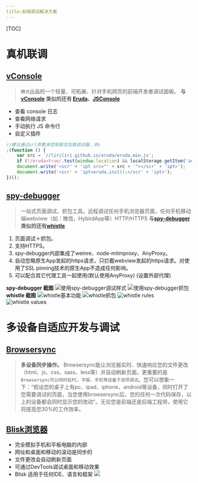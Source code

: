 ```yaml
---
title:前端调试解决方案
---
```


[TOC]

# 真机联调

## [vConsole](https://github.com/WechatFE/vConsole/blob/dev/README_CN.md)
> `腾讯`出品的一个轻量、可拓展、针对手机网页的前端开发者调试面板。
> **与 [vConsole](https://github.com/WechatFE/vConsole/blob/dev/README_CN.md) 类似的还有 [Eruda](https://github.com/liriliri/eruda)、[JSConsole](https://jsconsole.com/)**

- 查看 console 日志
- 查看网络请求
- 手动执行 JS 命令行
- 自定义插件

```js
//建议通过url参数来控制是否加载调试器，例↓
;(function () {
    var src = '//liriliri.github.io/eruda/eruda.min.js';
    if (!/eruda=true/.test(window.location) && localStorage.getItem('active-eruda') != 'true') return;
    document.write('<scr' + 'ipt src="' + src + '"></scr' + 'ipt>');
    document.write('<scr' + 'ipt>eruda.init();</scr' + 'ipt>');
})();
```

## [spy-debugger](https://github.com/wuchangming/spy-debugger)

> 一站式页面调试、抓包工具。远程调试任何手机浏览器页面，任何手机移动端webview（如：微信，HybirdApp等）HTTP/HTTPS
> **与[spy-debugger](https://github.com/wuchangming/spy-debugger)类似的还有[whistle](https://github.com/avwo/whistle)**

1. 页面调试＋抓包。
3. 支持HTTPS。
4. spy-debugger内部集成了weinre、node-mitmproxy、AnyProxy。
5. 自动忽略原生App发起的https请求，只拦截webview发起的https请求。对使用了SSL pinning技术的原生App不造成任何影响。
6. 可以配合其它代理工具一起使用(默认使用AnyProxy) (设置外部代理)

**spy-debugger 截图**
![使用spy-debugger调试样式](https://raw.githubusercontent.com/wuchangming/spy-debugger/master/demo/img/demo.png)
![使用spy-debugger抓包](https://raw.githubusercontent.com/wuchangming/spy-debugger/master/demo/img/AnyProxy.png)
**whistle 截图**
![whistle基本功能](https://raw.githubusercontent.com/avwo/whistleui/master/assets/functions.png)
![whistle抓包](https://raw.githubusercontent.com/avwo/whistleui/master/img/network.gif)
![whistle rules](https://raw.githubusercontent.com/avwo/whistleui/master/img/rules.gif)
![whistle values](https://raw.githubusercontent.com/avwo/whistleui/master/img/values.gif)

# 多设备自适应开发与调试

## [Browsersync](http://www.browsersync.cn/)
> **多设备同步操作。**
> Browsersync能让浏览器实时、快速响应您的文件更改（html、js、css、sass、less等）并自动刷新页面。更重要的是 `Browsersync可以同时在PC、平板、手机等设备下进项调试`。您可以想象一下：“假设您的桌子上有pc、ipad、iphone、android等设备，同时打开了您需要调试的页面，当您使用browsersync后，您的任何一次代码保存，以上的设备都会同时显示您的改动”。无论您是前端还是后端工程师，使用它将提高您30%的工作效率。

## [Blisk浏览器](https://blisk.io/)
- 完全模拟手机和平板电脑的内部
- 网址和桌面和移动的滚动是同步的
- 文件更改会自动刷新页面
- 可通过DevTools调试桌面和移动效果
- Blisk 适用于任何IDE、语言和框架
![](https://img.cmhello.com/2016/06/blisk.jpg)